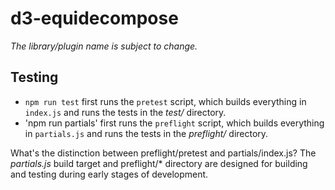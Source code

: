 # d3-equidecompose

*The library/plugin name is subject to change.*

## Testing

- `npm run test` first runs the `pretest` script, which builds everything in `index.js` and runs the tests in the *test/* directory.
- 'npm run partials' first runs the `preflight` script, which builds everything in `partials.js` and runs the tests in the *preflight/* directory.

What's the distinction between preflight/pretest and partials/index.js? The *partials.js* build target and preflight/* directory are designed for building and testing during early stages of development. 

